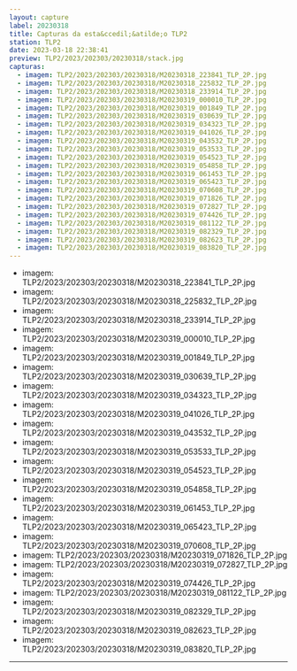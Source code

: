```yaml
---
layout: capture
label: 20230318
title: Capturas da esta&ccedil;&atilde;o TLP2
station: TLP2
date: 2023-03-18 22:38:41
preview: TLP2/2023/202303/20230318/stack.jpg
capturas:
  - imagem: TLP2/2023/202303/20230318/M20230318_223841_TLP_2P.jpg
  - imagem: TLP2/2023/202303/20230318/M20230318_225832_TLP_2P.jpg
  - imagem: TLP2/2023/202303/20230318/M20230318_233914_TLP_2P.jpg
  - imagem: TLP2/2023/202303/20230318/M20230319_000010_TLP_2P.jpg
  - imagem: TLP2/2023/202303/20230318/M20230319_001849_TLP_2P.jpg
  - imagem: TLP2/2023/202303/20230318/M20230319_030639_TLP_2P.jpg
  - imagem: TLP2/2023/202303/20230318/M20230319_034323_TLP_2P.jpg
  - imagem: TLP2/2023/202303/20230318/M20230319_041026_TLP_2P.jpg
  - imagem: TLP2/2023/202303/20230318/M20230319_043532_TLP_2P.jpg
  - imagem: TLP2/2023/202303/20230318/M20230319_053533_TLP_2P.jpg
  - imagem: TLP2/2023/202303/20230318/M20230319_054523_TLP_2P.jpg
  - imagem: TLP2/2023/202303/20230318/M20230319_054858_TLP_2P.jpg
  - imagem: TLP2/2023/202303/20230318/M20230319_061453_TLP_2P.jpg
  - imagem: TLP2/2023/202303/20230318/M20230319_065423_TLP_2P.jpg
  - imagem: TLP2/2023/202303/20230318/M20230319_070608_TLP_2P.jpg
  - imagem: TLP2/2023/202303/20230318/M20230319_071826_TLP_2P.jpg
  - imagem: TLP2/2023/202303/20230318/M20230319_072827_TLP_2P.jpg
  - imagem: TLP2/2023/202303/20230318/M20230319_074426_TLP_2P.jpg
  - imagem: TLP2/2023/202303/20230318/M20230319_081122_TLP_2P.jpg
  - imagem: TLP2/2023/202303/20230318/M20230319_082329_TLP_2P.jpg
  - imagem: TLP2/2023/202303/20230318/M20230319_082623_TLP_2P.jpg
  - imagem: TLP2/2023/202303/20230318/M20230319_083820_TLP_2P.jpg
---
```

  - imagem: TLP2/2023/202303/20230318/M20230318_223841_TLP_2P.jpg
  - imagem: TLP2/2023/202303/20230318/M20230318_225832_TLP_2P.jpg
  - imagem: TLP2/2023/202303/20230318/M20230318_233914_TLP_2P.jpg
  - imagem: TLP2/2023/202303/20230318/M20230319_000010_TLP_2P.jpg
  - imagem: TLP2/2023/202303/20230318/M20230319_001849_TLP_2P.jpg
  - imagem: TLP2/2023/202303/20230318/M20230319_030639_TLP_2P.jpg
  - imagem: TLP2/2023/202303/20230318/M20230319_034323_TLP_2P.jpg
  - imagem: TLP2/2023/202303/20230318/M20230319_041026_TLP_2P.jpg
  - imagem: TLP2/2023/202303/20230318/M20230319_043532_TLP_2P.jpg
  - imagem: TLP2/2023/202303/20230318/M20230319_053533_TLP_2P.jpg
  - imagem: TLP2/2023/202303/20230318/M20230319_054523_TLP_2P.jpg
  - imagem: TLP2/2023/202303/20230318/M20230319_054858_TLP_2P.jpg
  - imagem: TLP2/2023/202303/20230318/M20230319_061453_TLP_2P.jpg
  - imagem: TLP2/2023/202303/20230318/M20230319_065423_TLP_2P.jpg
  - imagem: TLP2/2023/202303/20230318/M20230319_070608_TLP_2P.jpg
  - imagem: TLP2/2023/202303/20230318/M20230319_071826_TLP_2P.jpg
  - imagem: TLP2/2023/202303/20230318/M20230319_072827_TLP_2P.jpg
  - imagem: TLP2/2023/202303/20230318/M20230319_074426_TLP_2P.jpg
  - imagem: TLP2/2023/202303/20230318/M20230319_081122_TLP_2P.jpg
  - imagem: TLP2/2023/202303/20230318/M20230319_082329_TLP_2P.jpg
  - imagem: TLP2/2023/202303/20230318/M20230319_082623_TLP_2P.jpg
  - imagem: TLP2/2023/202303/20230318/M20230319_083820_TLP_2P.jpg
---
